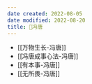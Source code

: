 ```yaml
---
date created: 2022-08-05
date modified: 2022-08-20
title: 🧑冯唐
---
```


- [[万物生长-冯唐]]
- [[冯唐成事心法-冯唐]]
- [[有本事-冯唐]]
- [[无所畏-冯唐]]
